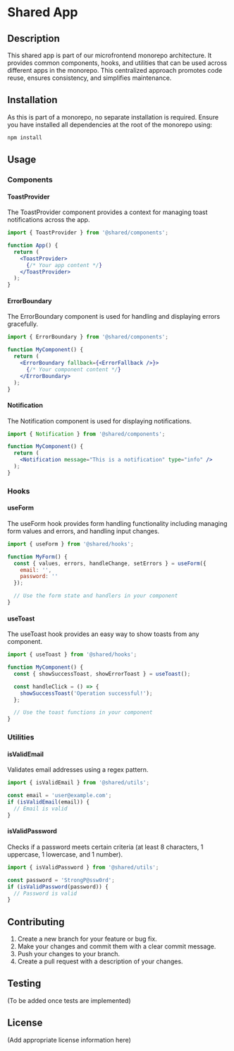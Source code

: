 # Shared App

## Description
This shared app is part of our microfrontend monorepo architecture. It provides common components, hooks, and utilities that can be used across different apps in the monorepo. This centralized approach promotes code reuse, ensures consistency, and simplifies maintenance.

## Installation
As this is part of a monorepo, no separate installation is required. Ensure you have installed all dependencies at the root of the monorepo using:

```bash
npm install
```

## Usage

### Components

#### ToastProvider
The ToastProvider component provides a context for managing toast notifications across the app.

```jsx
import { ToastProvider } from '@shared/components';

function App() {
  return (
    <ToastProvider>
      {/* Your app content */}
    </ToastProvider>
  );
}
```

#### ErrorBoundary
The ErrorBoundary component is used for handling and displaying errors gracefully.

```jsx
import { ErrorBoundary } from '@shared/components';

function MyComponent() {
  return (
    <ErrorBoundary fallback={<ErrorFallback />}>
      {/* Your component content */}
    </ErrorBoundary>
  );
}
```

#### Notification
The Notification component is used for displaying notifications.

```jsx
import { Notification } from '@shared/components';

function MyComponent() {
  return (
    <Notification message="This is a notification" type="info" />
  );
}
```

### Hooks

#### useForm
The useForm hook provides form handling functionality including managing form values and errors, and handling input changes.

```jsx
import { useForm } from '@shared/hooks';

function MyForm() {
  const { values, errors, handleChange, setErrors } = useForm({
    email: '',
    password: ''
  });

  // Use the form state and handlers in your component
}
```

#### useToast
The useToast hook provides an easy way to show toasts from any component.

```jsx
import { useToast } from '@shared/hooks';

function MyComponent() {
  const { showSuccessToast, showErrorToast } = useToast();

  const handleClick = () => {
    showSuccessToast('Operation successful!');
  };

  // Use the toast functions in your component
}
```

### Utilities

#### isValidEmail
Validates email addresses using a regex pattern.

```javascript
import { isValidEmail } from '@shared/utils';

const email = 'user@example.com';
if (isValidEmail(email)) {
  // Email is valid
}
```

#### isValidPassword
Checks if a password meets certain criteria (at least 8 characters, 1 uppercase, 1 lowercase, and 1 number).

```javascript
import { isValidPassword } from '@shared/utils';

const password = 'StrongP@ssw0rd';
if (isValidPassword(password)) {
  // Password is valid
}
```

## Contributing
1. Create a new branch for your feature or bug fix.
2. Make your changes and commit them with a clear commit message.
3. Push your changes to your branch.
4. Create a pull request with a description of your changes.

## Testing
(To be added once tests are implemented)

## License
(Add appropriate license information here)
